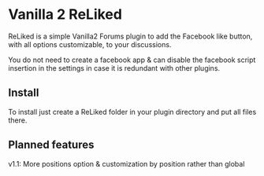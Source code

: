 
# Vanilla 2 ReLiked 

ReLiked is a simple Vanilla2 Forums plugin to add the Facebook like button, with all options customizable, to your discussions.

You do not need to create a facebook app & can disable the facebook script insertion in the settings in case it is redundant with other plugins.

## Install

To install just create a ReLiked folder in your plugin directory and put all files there.

## Planned features

v1.1: More positions option & customization by position rather than global
